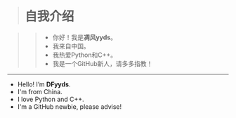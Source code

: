 > # 自我介绍

>> - 你好！我是**凋风yyds**。
>> - 我来自中国。
>> - 我热爱Python和C++。
>> - 我是一个GitHub新人，请多多指教！

---

- Hello! I’m **DFyyds**.
- I'm from China.
- I love Python and C++.
- I'm a GitHub newbie, please advise!
